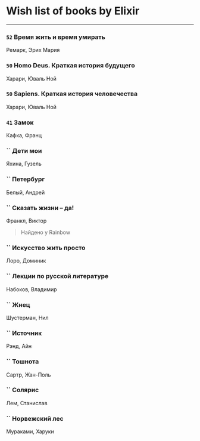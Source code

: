 # Wish list of books by Elixir
---

### `52` Время жить и время умирать
Ремарк, Эрих Мария

### `50` Homo Deus. Краткая история будущего
Харари, Юваль Ной

### `50` Sapiens. Краткая история человечества
Харари, Юваль Ной

### `41` Замок
Кафка, Франц

### `` Дети мои
Яхина, Гузель

### `` Петербург
Белый, Андрей

### `` Сказать жизни – да!
Франкл, Виктор
> Найдено у Rainbow

### `` Искусство жить просто
Лоро, Доминик

### `` Лекции по русской литературе
Набоков, Владимир

### `` Жнец
Шустерман, Нил

### `` Источник
Рэнд, Айн

### `` Тошнота
Сартр, Жан-Поль

### `` Солярис
Лем, Станислав

### `` Норвежский лес
Мураками, Харуки

